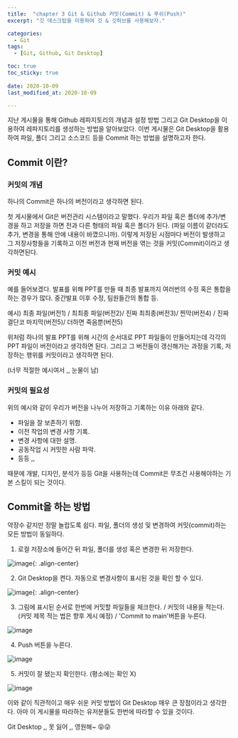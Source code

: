```yaml
---
title:  "chapter 3 Git & Github 커밋(Commit) & 푸쉬(Push)" 
excerpt: "깃 데스크탑을 이용하여 깃 & 깃허브를 사용해보자."

categories:
  - Git
tags:
  - [Git, Github, Git Desktop]

toc: true
toc_sticky: true
 
date: 2020-10-09
last_modified_at: 2020-10-09

---
```


지난 게시물을 통해 Github 레파지토리의 개념과 설정 방법 그리고 Git Desktop을 이용하여 레파지토리를 생성하는 방법을 알아보았다. 이번 게시물은 Git Desktop을 활용하여 파일, 폴더 그리고 소스코드 등을 Commit 하는 방법을 설명하고자 한다. 

## Commit 이란?

### 커밋의 개념

하나의 Commit은 하나의 버전이라고 생각하면 된다. 

첫 게시물에서 Git은 버전관리 시스템이라고 말했다. 우리가 파일 혹은 폴더에 추가/변경을 하고 저장을 하면 전과 다른 형태의 파일 혹은 폴더가 된다. (파일 이름이 같더라도 추가, 변경을 통해 안에 내용이 바꼈으니까). 이렇게 저장된 시점마다 버전이 발생하고 그 저장사항들을 기록하고 이전 버전과 현재 버전을 엮는 것을 커밋(Commit)이라고 생각하면된다. 

### 커밋 예시 

예를 들어보겠다. 발표를 위해 PPT를 만들 때 최종 발표까지 여러번의 수정 혹은 통합을 하는 경우가 많다. 중간발표 이후 수정, 팀원들간의 통합 등.

예시) 최종 파일(버전1) / 최최종 파일(버전2)/ 진짜 최최종(버전3)/ 찐막(버전4) / 진짜 결단코 마지막(버전5)/ 더하면 죽음뿐(버전5)

위처럼 하나의 발표 PPT를 위해 시간의 순서대로 PPT 파일들이 만들어지는데 각각의 PPT 파일이 버전이라고 생각하면 된다. 그리고 그 버전들이 갱신해가는 과정을 기록, 저장하는 행위를 커밋이라고 생각하면 된다. 

(너무 적절한 예시여서 ,, 눈물이 남)

### 커밋의 필요성 

위의 예시와 같이 우리가 버전을 나누어 저장하고 기록하는 이유 아래와 같다. 

- 파일을 잘 보존하기 위함. 
- 이전 작업의 변경 사항 기록. 
- 변경 사항에 대한 설명. 
- 공동작업 시 커밋한 사람 파악.
- 등등 ,, 

때문에 개발, 디자인, 분석가 등등 Git을 사용하는데 Commit은 무조건 사용해야하는 기본 스킬이 되는 것이다. 


## Commit을 하는 방법 

약장수 같지만 정말 놀랍도록 쉽다. 파일, 폴더의 생성 및 변경하여 커밋(commit)하는 모든 방법이 동일하다. 

1. 로컬 저장소에 들어간 뒤 파일, 폴더를 생성 혹은 변경한 뒤 저장한다. 

![image](https://user-images.githubusercontent.com/67791317/136600062-f89eec96-0b23-417c-aed4-e918a7176568.png){: .align-center}

2. Git Desktop을 켠다. 자동으로 변경사항이 표시된 것을 확인 할 수 있다. 

![image](https://user-images.githubusercontent.com/67791317/136600517-07179f1d-edff-463f-9f8f-6205fc53ef24.png){: .align-center}

3. 그림에 표시된 순서로 한번에 커밋할 파일들을 체크한다. / 커밋의 내용을 적는다. (커밋 제목 적는 법은 향후 게시 예정) / 'Commit to main'버튼을 누른다. 

![image](https://user-images.githubusercontent.com/67791317/136600824-376fefc7-5b9f-418f-869e-c99f1728bfe7.png)

4. Push 버튼을 누른다. 

![image](https://user-images.githubusercontent.com/67791317/136601201-07a8ea1d-db7c-44fe-8a30-ca91ff62f66c.png)

5. 커밋이 잘 됐는지 확인한다. (평소에는 확인 X)

![image](https://user-images.githubusercontent.com/67791317/136601436-1bdd0bfb-89fd-4590-b7aa-60ad49b6caf5.png)


이와 같이 직관적이고 매우 쉬운 커밋 방법이 Git Desktop 매우 큰 장점이라고 생각한다. 아마 이 게시물을 따라하는 유저분들도 한번에 따라할 수 있을 것이다. 

Git Desktop ,, 못 잃어 ,, 영원해~ 😝😜